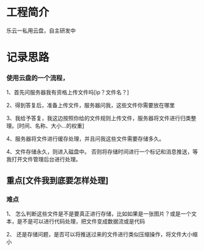 # 工程简介
乐云一私用云盘，自主研发中


# 记录思路

### 使用云盘的一个流程，
1、首先问服务器我有资格上传文件吗[ip？文件名？]

2、得到答复后，准备上传文件，服务器问我，这些文件你需要放在哪里

3、我给予答复，我这边按照你给的文件规则上传文件，服务器将文件进行归类整理。[时间、名称、大小...的权重]

4、服务器将文件进行缓存处理，并且问我这些文件需要存储多久。

4、文件存储永久，则进入磁盘中。 否则将存储时间进行一个标记和消息推送，等我打开文件管理后台进行处理。

## 重点[文件我到底要怎样处理]

### 难点
1、 怎么判断这些文件是不是要真正进行存储，比如如果是一张图片？或是一个文本，是不是可以进行代码处理，把文件变成数据流或是代码

2、 还是存储问题，是否可以将推送过来的文件进行类似压缩操作，将文件大小缩小